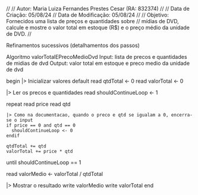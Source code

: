 //
// Autor: Maria Luiza Fernandes Prestes Cesar (RA: 832374)
//
// Data de Criação:     05/08/24
// Data de Modificação: 05/08/24
//
// Objetivo: Fornecidos uma lista de preços e quantidades sobre 
// mídias de DVD, calcule e mostre o valor total em estoque (R$) e o preço médio da unidade de DVD.
//

Refinamentos sucessivos (detalhamentos dos passos)

Algoritmo valorTotalEPrecoMedioDvd
Input: lista de precos e quantidades de midias de dvd
Output: valor total em estoque e preco medio da unidade de dvd

begin
  |> Inicializar valores default
  read qtdTotal <- 0
  read valorTotal <- 0

  |> Ler os precos e quantidades
  read shouldContinueLoop <- 1

  repeat 
    read price
    read qtd

    |> Como na documentacao, quando o preco e qtd se igualam a 0, encerra-se o input
    if price == 0 and qtd == 0
      shouldContinueLoop <- 0
    endif

    qtdTotal += qtd
    valorTotal += price * qtd
  until shouldContinueLoop == 1

  read valorMedio <- valorTotal / qtdTotal

  |> Mostrar o resultado
  write valorMedio
  write valorTotal
end